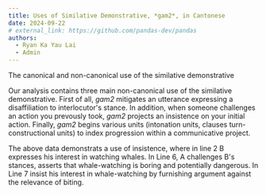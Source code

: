 ```yaml
---
title: Uses of Similative Demonstrative, *gam2*, in Cantonese
date: 2024-09-22
# external_link: https://github.com/pandas-dev/pandas
authors:
  - Ryan Ka Yau Lai
  - Admin
---
```


The canonical and non-canonical use of the similative demonstrative

<!--more-->

Our analysis contains three main non-canonical use of the similative demonstrative. First of all, _gam2_ mitigates an utterance expressing a disaffiliation to interlocutor's stance. In addition, when someone challenges an action you prevously took, _gam2_ projects an insistence on your initial action. Finally, _gam2_ begins various units (intonation units, clauses turn-constructional units) to index progression within a communicative project.

The above data demonstrats a use of insistence, where in line 2 B expresses his interest in watching whales. In Line 6, A challenges B's stances, asserts that whale-watching is boring and potentially dangerous. In Line 7 insist his interest in whale-watching by furnishing argument against the relevance of biting. 

